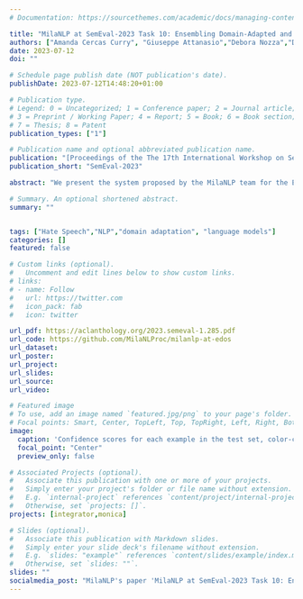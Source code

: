 ```yaml
---
# Documentation: https://sourcethemes.com/academic/docs/managing-content/

title: "MilaNLP at SemEval-2023 Task 10: Ensembling Domain-Adapted and Regularized Pretrained Language Models for Robust Sexism Detection"
authors: ["Amanda Cercas Curry", "Giuseppe Attanasio","Debora Nozza","Dirk Hovy"]
date: 2023-07-12
doi: ""

# Schedule page publish date (NOT publication's date).
publishDate: 2023-07-12T14:48:20+01:00

# Publication type.
# Legend: 0 = Uncategorized; 1 = Conference paper; 2 = Journal article;
# 3 = Preprint / Working Paper; 4 = Report; 5 = Book; 6 = Book section;
# 7 = Thesis; 8 = Patent
publication_types: ["1"]

# Publication name and optional abbreviated publication name.
publication: "[Proceedings of the The 17th International Workshop on Semantic Evaluation (SemEval-2023)](https://aclanthology.org/2023.semeval-1.285/)"
publication_short: "SemEval-2023"

abstract: "We present the system proposed by the MilaNLP team for the Explainable Detection of Online Sexism (EDOS) shared task. We propose an ensemble modeling approach to combine different classifiers trained with domain adaptation objectives and standard fine-tuning.Our results show that the ensemble is more robust than individual models and that regularized models generate more “conservative” predictions, mitigating the effects of lexical overfitting.However, our error analysis also finds that many of the misclassified instances are debatable, raising questions about the objective annotatability of hate speech data."

# Summary. An optional shortened abstract.
summary: ""


tags: ["Hate Speech","NLP","domain adaptation", "language models"]
categories: []
featured: false

# Custom links (optional).
#   Uncomment and edit lines below to show custom links.
# links:
# - name: Follow
#   url: https://twitter.com
#   icon_pack: fab
#   icon: twitter

url_pdf: https://aclanthology.org/2023.semeval-1.285.pdf
url_code: https://github.com/MilaNLProc/milanlp-at-edos
url_dataset:
url_poster:
url_project:
url_slides:
url_source:
url_video:

# Featured image
# To use, add an image named `featured.jpg/png` to your page's folder.
# Focal points: Smart, Center, TopLeft, Top, TopRight, Left, Right, BottomLeft, Bottom, BottomRight.
image:
  caption: 'Confidence scores for each example in the test set, color-coded according to the confusion matrix of our model'
  focal_point: "Center"
  preview_only: false

# Associated Projects (optional).
#   Associate this publication with one or more of your projects.
#   Simply enter your project's folder or file name without extension.
#   E.g. `internal-project` references `content/project/internal-project/index.md`.
#   Otherwise, set `projects: []`.
projects: [integrator,monica]

# Slides (optional).
#   Associate this publication with Markdown slides.
#   Simply enter your slide deck's filename without extension.
#   E.g. `slides: "example"` references `content/slides/example/index.md`.
#   Otherwise, set `slides: ""`.
slides: ""
socialmedia_post: "MilaNLP's paper 'MilaNLP at SemEval-2023 Task 10: Ensembling Domain-Adapted and Regularized Pretrained Language Models for Robust Sexism Detection' innovates in sexism detection with an ensemble model."
---
```

